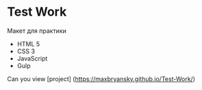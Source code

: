 # Test Work

Макет для практики

- HTML 5
- CSS 3
- JavaScript
- Gulp

Can you view [project] (https://maxbryansky.github.io/Test-Work/)
